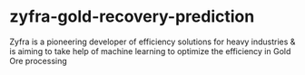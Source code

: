 # zyfra-gold-recovery-prediction
Zyfra is a pioneering developer of efficiency solutions for heavy industries &amp; is aiming to take help of machine learning to optimize the efficiency in Gold Ore processing
